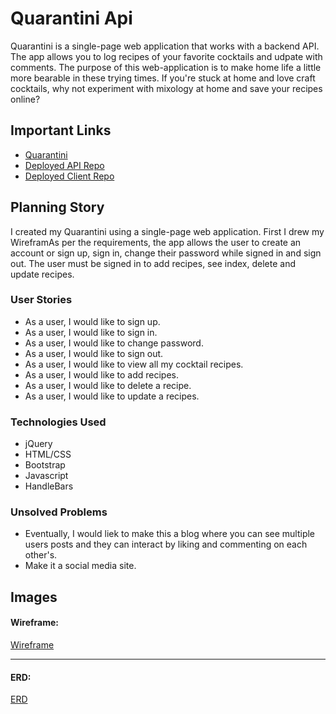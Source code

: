 # Quarantini Api

Quarantini is a single-page web application that works with a backend API. The app allows you to log recipes of your favorite cocktails and udpate with comments. The purpose of this web-application is to make home life a little more bearable in these trying times. If you're stuck at home and love craft cocktails, why not experiment with mixology at home and save your recipes online?

## Important Links

- [Quarantini](https://jencastioni.github.io/quarantini-client/)
- [Deployed API Repo](https://github.com/jencastioni/quarantini-api)
- [Deployed Client Repo](https://github.com/jencastioni/quarantini-client)

## Planning Story

I created my Quarantini using a single-page web application. First I drew my WireframAs per the requirements, the app allows the user to create an account or sign up, sign in, change their password while signed in and sign out. The user must be signed in to add recipes, see index, delete and update recipes. 

### User Stories

- As a user, I would like to sign up.
- As a user, I would like to sign in.
- As a user, I would like to change password.
- As a user, I would like to sign out.
- As a user, I would like to view all my cocktail recipes.
- As a user, I would like to add recipes.
- As a user, I would like to delete a recipe.
- As a user, I would like to update a recipes.


### Technologies Used

- jQuery
- HTML/CSS
- Bootstrap
- Javascript
- HandleBars

### Unsolved Problems

- Eventually, I would liek to make this a blog where you can see multiple users posts and they can interact by liking and commenting on each other's.
- Make it a social media site.

## Images

#### Wireframe:
[Wireframe](https://imgur.com/a/uEsY8a4)

---

#### ERD:
[ERD](https://imgur.com/a/UZxbNky)